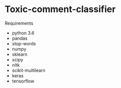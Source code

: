 # Toxic-comment-classifier

Requirements
- python 3.6
- pandas
- stop-words
- numpy
- sklearn
- scipy
- nltk
- scikit-multilearn
- keras
- tensorflow
